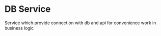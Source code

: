 # DB Service
Service which provide connection with db and api for convenience work in business logic
